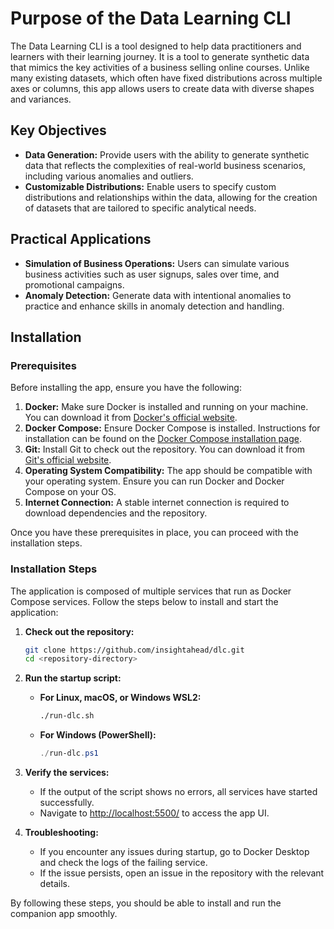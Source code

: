 # Purpose of the Data Learning CLI

The Data Learning CLI is a tool designed to help data practitioners and learners with their learning journey.
It is a tool to generate synthetic data that mimics the key activities of a business selling online courses.
Unlike many existing datasets, which often have fixed distributions across multiple axes or columns, this app allows users to create data with diverse shapes and variances.

## Key Objectives

- **Data Generation:** Provide users with the ability to generate synthetic data that reflects the complexities of real-world business scenarios, including various anomalies and outliers.
- **Customizable Distributions:** Enable users to specify custom distributions and relationships within the data, allowing for the creation of datasets that are tailored to specific analytical needs.

## Practical Applications

- **Simulation of Business Operations:** Users can simulate various business activities such as user signups, sales over time, and promotional campaigns.
- **Anomaly Detection:** Generate data with intentional anomalies to practice and enhance skills in anomaly detection and handling.

## Installation

### Prerequisites

Before installing the app, ensure you have the following:

1. **Docker:** Make sure Docker is installed and running on your machine. You can download it from [Docker's official website](https://www.docker.com/).
2. **Docker Compose:** Ensure Docker Compose is installed. Instructions for installation can be found on the [Docker Compose installation page](https://docs.docker.com/compose/install/).
3. **Git:** Install Git to check out the repository. You can download it from [Git's official website](https://git-scm.com/).
4. **Operating System Compatibility:** The app should be compatible with your operating system. Ensure you can run Docker and Docker Compose on your OS.
5. **Internet Connection:** A stable internet connection is required to download dependencies and the repository.

Once you have these prerequisites in place, you can proceed with the installation steps.

### Installation Steps

The application is composed of multiple services that run as Docker Compose services. Follow the steps below to install and start the application:

1. **Check out the repository:**

   ```bash
   git clone https://github.com/insightahead/dlc.git
   cd <repository-directory>
   ```

2. **Run the startup script:**
   - **For Linux, macOS, or Windows WSL2:**

     ```bash
     ./run-dlc.sh
     ```

   - **For Windows (PowerShell):**

     ```powershell
     ./run-dlc.ps1
     ```

3. **Verify the services:**
   - If the output of the script shows no errors, all services have started successfully.
   - Navigate to [http://localhost:5500/](http://localhost:5500/) to access the app UI.

4. **Troubleshooting:**
   - If you encounter any issues during startup, go to Docker Desktop and check the logs of the failing service.
   - If the issue persists, open an issue in the repository with the relevant details.

By following these steps, you should be able to install and run the companion app smoothly.
